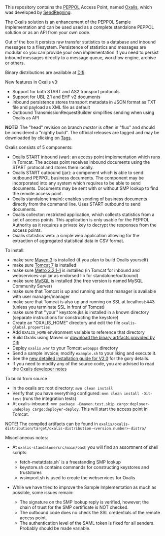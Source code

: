 This repository contains the [PEPPOL](http://www.peppol.eu) Access Point, named [Oxalis](http://en.wikipedia.org/wiki/Common_wood_sorrel),
which was developed by [SendRegning](http://www.sendregning.no).

The Oxalis solution is an enhancement of the PEPPOL Sample Implementation and can be used
used as a complete standalone PEPPOL solution or as an API from your own code.

Out of the box it persists raw transfer statistics to a database and inbound messages to a filesystem.
Persistence of statistics and messages are modular so you can provide your own implementation
if you need to persist inbound messages directly to a message queue, workflow engine, archive or others.

Binary distributions are available at [Difi](http://vefa.difi.no/oxalis/).

New features in Oxalis v3:

* Support for both START and AS2 transport protocols
* Support for UBL 2.1 and EHF v2 documents
* Inbound persistence stores transport metadata in JSON format as TXT file and payload as XML file as default
* Outbound TransmissionRequestBuilder simplifies sending when using Oxalis as API

**NOTE!** The "head" revision on branch *master* is often in "flux" and should be considered a "nightly build". The
official releases are tagged and may be downloaded by clicking on [Tags](https://github.com/difi/oxalis/tags).

Oxalis consists of 5 components:

* Oxalis START inbound (war): an access point implementation which runs in Tomcat.
    The access point receives inbound documents using the START protocol and stores them locally.
* Oxalis START outbound (jar): a component which is able to send outbound PEPPOL business documents.
    The component may be incorporated into any system which requires to be able to send documents. Documents may be sent with or without SMP lookup to find the remote access point.
* Oxalis standalone (main): enables sending of business documents directly from the command line.
    Uses START outbound to send documents.
* Oxalis collector: restricted application, which collects statistics from a set of access points. This application is only usable
 for the PEPPOL Authority as it requires a private key to decrypt the responses from the access points.
* Oxalis statistics web: a simple web application allowing for the extraction of aggregated statistical data in CSV format.

To install:

* make sure [Maven 3](http://maven.apache.org/) is installed (if you plan to build Oxalis yourself)
* make sure [Tomcat 7](http://tomcat.apache.org/download-70.cgi) is installed
* make sure [Metro 2.2.1-1](https://metro.java.net/2.2.1-1/) is installed (in Tomcat for inbound and webservices-api.jar as endorsed lib for standalone/outbound)
* make sure [MySQL](www.mysql.com/downloads/mysql/) is installed (the free version is named MySQL Community Server)
* make sure that Tomcat is up and running and that manager is available with user manager/manager
* make sure that Tomcat is also up and running on SSL at localhost:443 (unless you terminate SSL in front of Tomcat)
* make sure that ''your'' keystore.jks is installed in a known directory (separate instructions for constructing the keystore)
* Create an "OXALIS_HOME" directory and edit the file `oxalis-global.properties`
* Add `OXALIS_HOME` environment variable to reference that directory
* Build Oxalis using Maven or [download the binary artifacts provided by Difi](http://vefa.difi.no/oxalis/)
* Deploy `oxalis.war` to your Tomcat `webapps` directory
* Send a sample invoice; modify `example.sh` to your liking and execute it.
* See the [new detailed installation guide for V2.0](/doc/install/install-v2.md) for the gory details.
* If you need to modify any of the source code, you are advised to read the [Oxalis developer notes](/developer-readme.md)

To build from source :

* In the oxalis src root directory: `mvn clean install`
* Verify that you have everything configured: `mvn clean install -Dit-test` (runs the integration tests)
* At oxalis-inbound: `mvn package -Dmaven.test.skip cargo:deployer-undeploy cargo:deployer-deploy`. This will start the access point in Tomcat.

NOTE! The compiled artifacts can be found in `oxalis/oxalis-distribution/target/oxalis-distribution-<version.number>-distro/`

Miscellaneous notes:

* At `oxalis-standalone/src/main/bash` you will find an assortment of shell scripts:
	- fetch-metatdata.sh` is a freestanding SMP lookup
	- keystore.sh contains commands for constructing keystores and truststores
	- wsimport.sh is used to create the webservices for Oxalis

* While we have tried to improve the Sample Implementation as much as possible, some issues remain:
	- The signature on the SMP lookup reply is verified, however; the chain of trust for the SMP certificate is NOT checked.
	- The outbound code does no check the SSL credentials of the remote access point.
	- The authentication level of the SAML token is fixed for all senders. Probably should be made variable.

	

